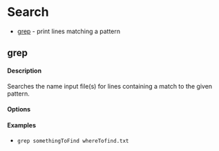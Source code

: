# Search

* [grep](#grep) - print lines matching a pattern

## grep

#### Description
Searches the name input file(s) for lines containing a match to the given pattern.

#### Options

#### Examples
* `grep somethingToFind whereTofind.txt` 
